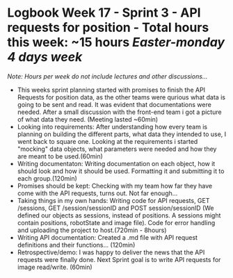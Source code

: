 # Logbook Week 17 - Sprint 3 - API requests for position - Total hours this week: ~15 hours *Easter-monday 4 days week*
*Note: Hours per week do not include lectures and other discussions...* 

  - This weeks sprint planning started with promises to finish the API Requests for position data, as the other teams were qurious what data is going to be sent and read. It was evident that documentations were needed. After a small discussion with the front-end team i got a picture of what data they need. (Meeting lasted ~60min)
  - Looking into requirements: After understanding how every team is planning on building the different parts, what data they intended to use, I went back to square one. Looking at the requirements i started "mocking" data objects, what parameters were needed and how they are meant to be used.(60min)
  - Writing documentaton: Writing documentation on each object, how it should look and how it should be used. Formatting it and submitting it to each group.(120min)
  - Promises should be kept: Checking with my team how far they have come with the API requests, turns out. Not far enough... 
  - Taking things in my own hands: Writing code for API requests, GET /sessions, GET /session/sessionID and POST session/sessionID (We defined our objects as sessions, instead of positions. A sessions might contain positions, robotState and image file). Code for error handling and uploading the project to host.(720min - 8hours)
  - Writing API documentation: Created a .md file with API request definitions and their functions... (120min) 
  - Retrospective/demo: I was happy to deliver the news that the API requests were finally done. Next Sprint goal is to write API requests for image read/write. (60min)
